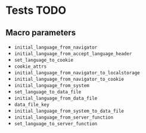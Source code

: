 # Tests TODO

## Macro parameters

- `initial_language_from_navigator`
- `initial_language_from_accept_language_header`
- `set_language_to_cookie`
- `cookie_attrs`
- `initial_language_from_navigator_to_localstorage`
- `initial_language_from_navigator_to_cookie`
- `initial_language_from_system`
- `set_language_to_data_file`
- `initial_language_from_data_file`
- `data_file_key`
- `initial_language_from_system_to_data_file`
- `initial_language_from_server_function`
- `set_language_to_server_function`
